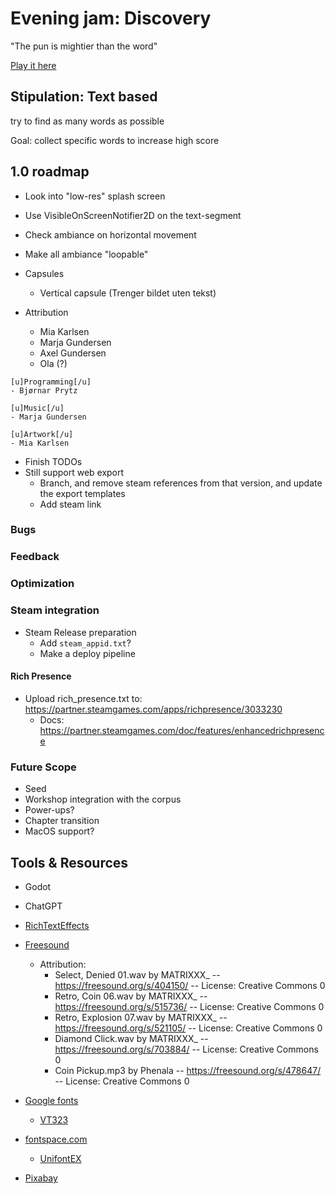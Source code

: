 # Evening jam: Discovery

"The pun is mightier than the word"

[Play it here](https://thewarlock.itch.io/discovery)

## Stipulation: Text based

try to find as many words as possible

Goal: collect specific words to increase high score

## 1.0 roadmap

- Look into "low-res" splash screen
- Use VisibleOnScreenNotifier2D on the text-segment
- Check ambiance on horizontal movement
- Make all ambiance "loopable"

- Capsules
  - Vertical capsule (Trenger bildet uten tekst)

- Attribution
  - Mia Karlsen
  - Marja Gundersen
  - Axel Gundersen
  - Ola (?)

```text
[u]Programming[/u]
- Bjørnar Prytz

[u]Music[/u]
- Marja Gundersen

[u]Artwork[/u]
- Mia Karlsen
```

- Finish TODOs
- Still support web export
  - Branch, and remove steam references from that version, and update the export templates
  - Add steam link

### Bugs

### Feedback

### Optimization

### Steam integration

- Steam Release preparation
  - Add `steam_appid.txt`?
  - Make a deploy pipeline

#### Rich Presence

- Upload rich_presence.txt to: https://partner.steamgames.com/apps/richpresence/3033230
  - Docs: https://partner.steamgames.com/doc/features/enhancedrichpresence

### Future Scope

- Seed
- Workshop integration with the corpus
- Power-ups?
- Chapter transition
- MacOS support?

## Tools & Resources

- Godot
- ChatGPT
- [RichTextEffects](https://github.com/teebarjunk/godot-text_effects)
- [Freesound](https://freesound.org/)
  - Attribution:
    - Select, Denied 01.wav by MATRIXXX_ -- https://freesound.org/s/404150/ -- License: Creative Commons 0
    - Retro, Coin 06.wav by MATRIXXX_ -- https://freesound.org/s/515736/ -- License: Creative Commons 0
    - Retro, Explosion 07.wav by MATRIXXX_ -- https://freesound.org/s/521105/ -- License: Creative Commons 0
    - Diamond Click.wav by MATRIXXX_ -- https://freesound.org/s/703884/ -- License: Creative Commons 0
    - Coin Pickup.mp3 by Phenala -- https://freesound.org/s/478647/ -- License: Creative Commons 0
    
- [Google fonts](https://fonts.google.com/)
  - [VT323](https://fonts.google.com/specimen/VT323)
- [fontspace.com](https://www.fontspace.com/)
  - [UnifontEX](https://www.fontspace.com/unifontex-font-f26370)
- [Pixabay](https://pixabay.com/)
